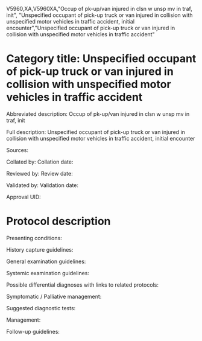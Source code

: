 V5960,XA,V5960XA,"Occup of pk-up/van injured in clsn w unsp mv in traf, init", "Unspecified occupant of pick-up truck or van injured in collision with unspecified motor vehicles in traffic accident, initial encounter","Unspecified occupant of pick-up truck or van injured in collision with unspecified motor vehicles in traffic accident"
# Category title: Unspecified occupant of pick-up truck or van injured in collision with unspecified motor vehicles in traffic accident

Abbreviated description: Occup of pk-up/van injured in clsn w unsp mv in traf, init

Full description: Unspecified occupant of pick-up truck or van injured in collision with unspecified motor vehicles in traffic accident, initial encounter

Sources:

Collated by:
Collation date:

Reviewed by:
Review date:

Validated by:
Validation date:

Approval UID:

# Protocol description

Presenting conditions:

History capture guidelines:

General examination guidelines:

Systemic examination guidelines:

Possible differential diagnoses with links to related protocols:

Symptomatic / Palliative management:

Suggested diagnostic tests:

Management:

Follow-up guidelines:
